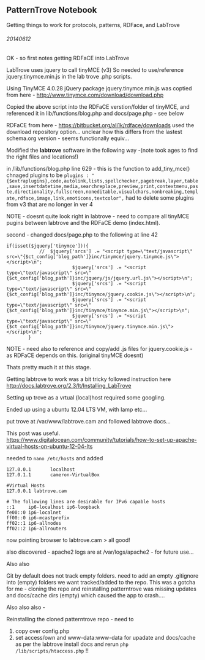 PatternTrove Notebook
--------------------
Getting things to work for protocols, patterns, RDFace, and LabTrove


###### 20140612

OK - so first notes getting RDFaCE into LabTrove

LabTrove uses jquery to call tinyMCE (v3)
So needed to use/reference jquery.tinymce.min.js in the lab trove .php scripts.

Using TinyMCE 4.0.28 jQuery package
jquery.tinymce.min.js was coptied from here - http://www.tinymce.com/download/download.php

Copied the above script into the RDFaCE verstion/folder of tinyMCE, and referenced it in lib/functions/blog.php and docs/page.php - see below


RDFaCE from here - https://bitbucket.org/ali1k/rdface/downloads
used the download repository option... unclear how this differs from the lastest schema.org version - seems functionally equiv...

Modified the **labtrove** software in the following way -(note took ages to find the right files and locations!)

in /lib/functions/blog.php
line 629 - this is the function to add_tiny_mce()
chnaged plugins to be 
`plugins : "{$extraplugins},code,autolink,lists,spellchecker,pagebreak,layer,table,save,insertdatetime,media,searchreplace,preview,print,contextmenu,paste,directionality,fullscreen,noneditable,visualchars,nonbreaking,template,rdface,image,link,emoticons,textcolor",`
had to delete some plugins from v3 that are no longer in ver 4

NOTE - doesnt quite look right in labtrove - need to compare all tinyMCE pugins between labtrove and the RDFaCE demo (index.html).

second - changed docs/page.php to the following at line 42

```
if(isset($jquery['tinymce'])){
			//	$jquery['srcs'] .= "<script type=\"text/javascript\" src=\"{$ct_config['blog_path']}inc/tinymce/jquery.tinymce.js\"></script>\n";
						$jquery['srcs'] .= "<script type=\"text/javascript\" src=\"{$ct_config['blog_path']}inc/jquery/js/jquery.url.js\"></script>\n";
						$jquery['srcs'] .= "<script type=\"text/javascript\" src=\"{$ct_config['blog_path']}inc/tinymce/jquery.cookie.js\"></script>\n";
						$jquery['srcs'] .= "<script type=\"text/javascript\" src=\"{$ct_config['blog_path']}inc/tinymce/tinymce.min.js\"></script>\n";
						$jquery['srcs'] .= "<script type=\"text/javascript\" src=\"{$ct_config['blog_path']}inc/tinymce/jquery.tinymce.min.js\"></script>\n";
		}
```
NOTE - need also to reference and copy/add .js files for jquery.cookie.js - as RDFaCE depends on this. (original tinyMCE doesnt)

Thats pretty much it at this stage.

Getting labtrove to work was a bit tricky
followed instruction here
http://docs.labtrove.org/2.3/lt/Installing_LabTrove

Setting up trove as a vrtual (local)host required some googling.

Ended up using a ubuntu 12.04 LTS VM, with lamp etc...

put trove at /var/www/labtrove.cam and followed labtrove docs...

This post was useful.
https://www.digitalocean.com/community/tutorials/how-to-set-up-apache-virtual-hosts-on-ubuntu-12-04-lts

needed to `nano /etc/hosts`
and added

```
127.0.0.1       localhost
127.0.1.1       cameron-VirtualBox

#Virtual Hosts
127.0.0.1 labtrove.cam

# The following lines are desirable for IPv6 capable hosts
::1     ip6-localhost ip6-loopback
fe00::0 ip6-localnet
ff00::0 ip6-mcastprefix
ff02::1 ip6-allnodes
ff02::2 ip6-allrouters
```
now pointing browser to labtrove.cam > all good!


also discovered - apache2 logs are at /var/logs/apache2 - for future use...

Also also

Git by default does not track empty folders.
need to add an empty .gitignore into (empty) folders we want tracked/added to the repo.
This was a gotcha for me - cloning the repo and reinstalling patterntrove was missing updates and docs/cache dirs (empty) which caused the app to crash....

Also also also - 

Reinstalling the cloned patterntrove repo - need to
1) copy over config.php
2) set access/own and www-data:www-data for upadate and docs/cache as per the labtrove install docs
and rerun `php /lib/scripts/htaccess.php` !!



